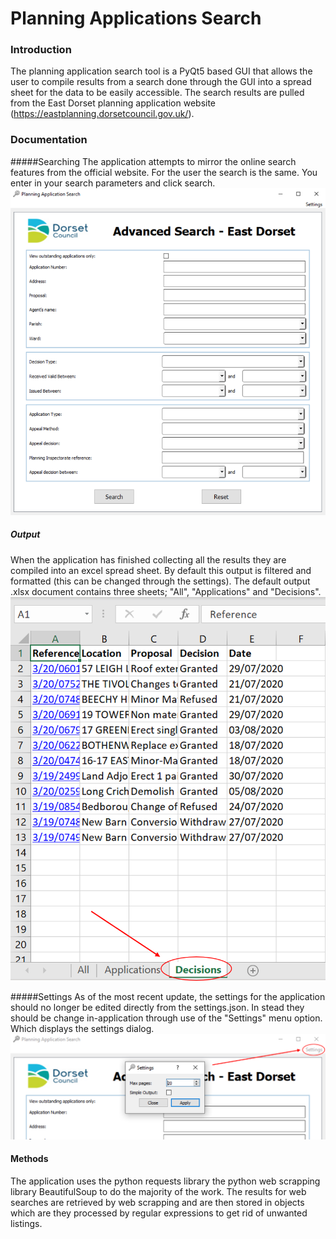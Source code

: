 # Planning Applications Search
### Introduction
The planning application search tool is a PyQt5 based GUI that allows the user to compile results
from a search done through the GUI into a spread sheet for the data to be easily accessible. The search results
are pulled from the East Dorset planning application website (https://eastplanning.dorsetcouncil.gov.uk/).

### Documentation

#####Searching
The application attempts to mirror the online search features from the official website. For the user the search
is the same. You enter in your search parameters and click search.
![Example of application](MD_images/example_app.png)

##### Output
When the application has finished collecting all the results they are compiled into an excel spread sheet. By default
this output is filtered and formatted (this can be changed through the settings). The default output .xlsx document
contains three sheets; "All", "Applications" and "Decisions".
![Example decision sheet](MD_images/example_decs.png)

#####Settings
As of the most recent update, the settings for the application should no longer be edited directly from the
settings.json. In stead they should be change in-application through use of the "Settings" menu option. Which displays
the settings dialog.
![Settings menu option](MD_images\new_settings.png)

#### Methods
The application uses the python requests library the python web scrapping library BeautifulSoup to do the majority
of the work. The results for web searches are retrieved by web scrapping and are then stored in objects 
which are they processed by regular expressions to get rid of unwanted listings.

